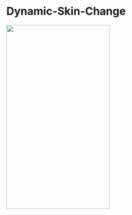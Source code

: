 # Dynamic-Skin-Change

<img src="https://github.com/lyx19970504/Dynamic-Skin-Change/blob/master/file.gif" width="270" height="480"/>
